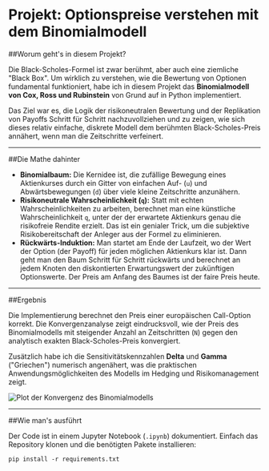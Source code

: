 # Projekt: Optionspreise verstehen mit dem Binomialmodell

##Worum geht's in diesem Projekt?

Die Black-Scholes-Formel ist zwar berühmt, aber auch eine ziemliche "Black Box". Um wirklich zu verstehen, wie die Bewertung von Optionen fundamental funktioniert, habe ich in diesem Projekt das **Binomialmodell von Cox, Ross und Rubinstein** von Grund auf in Python implementiert.

Das Ziel war es, die Logik der risikoneutralen Bewertung und der Replikation von Payoffs Schritt für Schritt nachzuvollziehen und zu zeigen, wie sich dieses relativ einfache, diskrete Modell dem berühmten Black-Scholes-Preis annähert, wenn man die Zeitschritte verfeinert.

---

##Die Mathe dahinter

* **Binomialbaum:** Die Kernidee ist, die zufällige Bewegung eines Aktienkurses durch ein Gitter von einfachen Auf- (`u`) und Abwärtsbewegungen (`d`) über viele kleine Zeitschritte anzunähern.
* **Risikoneutrale Wahrscheinlichkeit (`q`):** Statt mit echten Wahrscheinlichkeiten zu arbeiten, berechnet man eine künstliche Wahrscheinlichkeit `q`, unter der der erwartete Aktienkurs genau die risikofreie Rendite erzielt. Das ist ein genialer Trick, um die subjektive Risikobereitschaft der Anleger aus der Formel zu eliminieren.
* **Rückwärts-Induktion:** Man startet am Ende der Laufzeit, wo der Wert der Option (der Payoff) für jeden möglichen Aktienkurs klar ist. Dann geht man den Baum Schritt für Schritt rückwärts und berechnet an jedem Knoten den diskontierten Erwartungswert der zukünftigen Optionswerte. Der Preis am Anfang des Baumes ist der faire Preis heute.

---

##Ergebnis

Die Implementierung berechnet den Preis einer europäischen Call-Option korrekt. Die Konvergenzanalyse zeigt eindrucksvoll, wie der Preis des Binomialmodells mit steigender Anzahl an Zeitschritten (`N`) gegen den analytisch exakten Black-Scholes-Preis konvergiert.

Zusätzlich habe ich die Sensitivitätskennzahlen **Delta** und **Gamma** ("Griechen") numerisch angenähert, was die praktischen Anwendungsmöglichkeiten des Modells im Hedging und Risikomanagement zeigt.

![Plot der Konvergenz des Binomialmodells](httpstps://i.imgur.com/Binominalmodell.png)


---

##Wie man's ausführt

Der Code ist in einem Jupyter Notebook (`.ipynb`) dokumentiert. Einfach das Repository klonen und die benötigten Pakete installieren:

`pip install -r requirements.txt`
